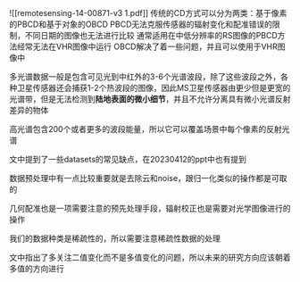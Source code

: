 ![[remotesensing-14-00871-v3 1.pdf]]
传统的CD方式可以分为两类：基于像素的PBCD和基于对象的OBCD
PBCD无法克服传感器的辐射变化和配准错误的限制，不同日期的图像也无法进行比较
通常适用在中低分辨率的RS图像的PBCD方法经常无法在VHR图像中运行
OBCD解决了着一些问题，并且可以使用于VHR图像中

多光谱数据一般是包含可见光到中红外的3-6个光谱波段，除了这些波段之外，各种卫星传感器还会捕获1-2个热波段的图像，因此MS卫星传感器由更少但是更宽的光谱带，但是无法检测到**陆地表面的微小细节**，并且不允许分离具有微小光谱反射差异的物体

高光谱包含200个或者更多的波段能量，所以它可以覆盖场景中每个像素的反射光谱

文中提到了一些datasets的常见缺点，在20230412的ppt中也有提到

数据预处理中有一点比较重要就是去除云和noise，跟归一化类似的操作都是可取的

几何配准也是一项需要注意的预先处理手段，辐射校正也是需要对光学图像进行的操作

我们的数据种类是稀疏性的，所以需要注意稀疏性数据的处理

文中指出了多关注二值变化而不是多值变化的问题，所以未来的研究方向应该朝着多值的方向进行
